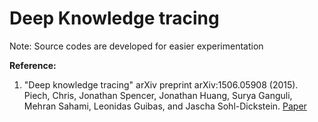 # Deep Knowledge tracing

Note: Source codes are developed for easier experimentation



**Reference:**
1. "Deep knowledge tracing" arXiv preprint arXiv:1506.05908 (2015). Piech, Chris, Jonathan Spencer, Jonathan Huang, Surya Ganguli, Mehran Sahami, Leonidas Guibas, and Jascha Sohl-Dickstein. [Paper](https://arxiv.org/abs/1506.05908)